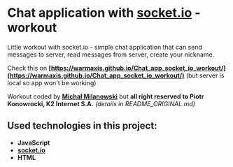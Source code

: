 # Chat application with [socket.io](https://socket.io/) - workout

Little workout with socket.io - simple chat application that can send messages to server, read messages from server, create your nickname.

Check this on __[https://warmaxis.github.io/Chat_app_socket_io_workout/](https://warmaxis.github.io/Chat_app_socket_io_workout/)__ (but server is local so app won't be working)

Workout coded by __[Michał Milanowski](https://www.linkedin.com/in/michalmilanowski/)__ but __all right reserved to Piotr Konowrocki, K2 Internet S.A.__ _(details in README_ORIGINAL.md)_

## Used technologies in this project:

* __JavaScript__
* __[socket.io](https://socket.io/)__
* __HTML__
